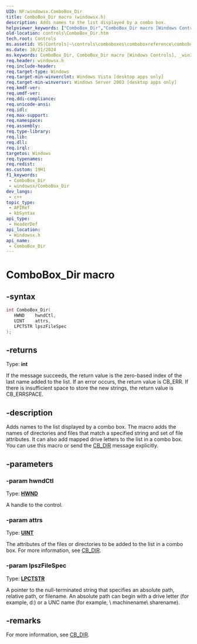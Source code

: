 ```yaml
---
UID: NF:windowsx.ComboBox_Dir
title: ComboBox_Dir macro (windowsx.h)
description: Adds names to the list displayed by a combo box.
helpviewer_keywords: ["ComboBox_Dir","ComboBox_Dir macro [Windows Controls]","_win32_ComboBox_Dir","_win32_ComboBox_Dir_cpp","controls.ComboBox_Dir","controls._win32_ComboBox_Dir","windowsx/ComboBox_Dir"]
old-location: controls\ComboBox_Dir.htm
tech.root: Controls
ms.assetid: VS|Controls|~\controls\comboboxes\comboboxreference\comboboxmacros\combobox_dir.htm
ms.date: 10/21/2024
ms.keywords: ComboBox_Dir, ComboBox_Dir macro [Windows Controls], _win32_ComboBox_Dir, _win32_ComboBox_Dir_cpp, controls.ComboBox_Dir, controls._win32_ComboBox_Dir, windowsx/ComboBox_Dir
req.header: windowsx.h
req.include-header: 
req.target-type: Windows
req.target-min-winverclnt: Windows Vista [desktop apps only]
req.target-min-winversvr: Windows Server 2003 [desktop apps only]
req.kmdf-ver: 
req.umdf-ver: 
req.ddi-compliance: 
req.unicode-ansi: 
req.idl: 
req.max-support: 
req.namespace: 
req.assembly: 
req.type-library: 
req.lib: 
req.dll: 
req.irql: 
targetos: Windows
req.typenames: 
req.redist: 
ms.custom: 19H1
f1_keywords:
 - ComboBox_Dir
 - windowsx/ComboBox_Dir
dev_langs:
 - c++
topic_type:
 - APIRef
 - kbSyntax
api_type:
 - HeaderDef
api_location:
 - Windowsx.h
api_name:
 - ComboBox_Dir
---
```


# ComboBox_Dir macro

## -syntax

```cpp
int ComboBox_Dir(
   HWND    hwndCtl,
   UINT    attrs,
   LPCTSTR lpszFileSpec
);
```

## -returns

Type: **int**

If the message succeeds, the return value is the zero-based index of the last name added to the list. If an error occurs, the return value is CB_ERR. If there is insufficient space to store the new strings, the return value is CB_ERRSPACE.


## -description

Adds names to the list displayed by a combo box. The macro adds the names of directories and files that match a specified string and set of file attributes. It can also add mapped drive letters to the list in a combo box. You can use this macro or send the <a href="/windows/desktop/Controls/cb-dir">CB_DIR</a> message explicitly.

## -parameters

### -param hwndCtl

Type: <b><a href="/windows/desktop/WinProg/windows-data-types">HWND</a></b>

A handle to the control.

### -param attrs

Type: <b><a href="/windows/desktop/WinProg/windows-data-types">UINT</a></b>

The attributes of the files or directories to be added to the list in a combo box. For more information, see <a href="/windows/desktop/Controls/cb-dir">CB_DIR</a>.

### -param lpszFileSpec

Type: <b><a href="/windows/desktop/WinProg/windows-data-types">LPCTSTR</a></b>

A pointer to the null-terminated string that specifies an absolute path, relative path, or filename. An absolute path can begin with a drive letter (for example, d:\) or a UNC name (for example, \\ machinename\ sharename).

## -remarks

For more information, see <a href="/windows/desktop/Controls/cb-dir">CB_DIR</a>.
